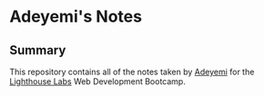 # Adeyemi's Notes

## Summary 

This repository contains all of the notes taken by [Adeyemi](https://github.com/Biagogo7) for the [Lighthouse Labs](https://www.lighthouselabs.ca/) Web Development Bootcamp.



 